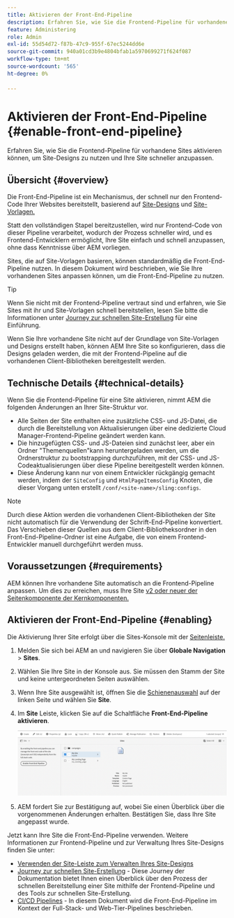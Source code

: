 ```yaml
---
title: Aktivieren der Front-End-Pipeline
description: Erfahren Sie, wie Sie die Frontend-Pipeline für vorhandene Sites aktivieren können, um Site-Designs zu nutzen und Ihre Site schneller anzupassen.
feature: Administering
role: Admin
exl-id: 55d54d72-f87b-47c9-955f-67ec5244dd6e
source-git-commit: 940a01cd3b9e4804bfab1a5970699271f624f087
workflow-type: tm+mt
source-wordcount: '565'
ht-degree: 0%

---
```


# Aktivieren der Front-End-Pipeline {#enable-front-end-pipeline}

Erfahren Sie, wie Sie die Frontend-Pipeline für vorhandene Sites aktivieren können, um Site-Designs zu nutzen und Ihre Site schneller anzupassen.

## Übersicht {#overview}

Die Front-End-Pipeline ist ein Mechanismus, der schnell nur den Frontend-Code Ihrer Websites bereitstellt, basierend auf [Site-Designs](site-themes.md) und [Site-Vorlagen.](site-templates.md)

Statt den vollständigen Stapel bereitzustellen, wird nur Frontend-Code von dieser Pipeline verarbeitet, wodurch der Prozess schneller wird, und es Frontend-Entwicklern ermöglicht, Ihre Site einfach und schnell anzupassen, ohne dass Kenntnisse über AEM vorliegen.

Sites, die auf Site-Vorlagen basieren, können standardmäßig die Front-End-Pipeline nutzen. In diesem Dokument wird beschrieben, wie Sie Ihre vorhandenen Sites anpassen können, um die Front-End-Pipeline zu nutzen.

>[!TIP]
>
>Wenn Sie nicht mit der Frontend-Pipeline vertraut sind und erfahren, wie Sie Sites mit ihr und Site-Vorlagen schnell bereitstellen, lesen Sie bitte die Informationen unter [Journey zur schnellen Site-Erstellung](/help/journey-sites/quick-site/overview.md) für eine Einführung.

Wenn Sie Ihre vorhandene Site nicht auf der Grundlage von Site-Vorlagen und Designs erstellt haben, können AEM Ihre Site so konfigurieren, dass die Designs geladen werden, die mit der Frontend-Pipeline auf die vorhandenen Client-Bibliotheken bereitgestellt werden.

## Technische Details {#technical-details}

Wenn Sie die Frontend-Pipeline für eine Site aktivieren, nimmt AEM die folgenden Änderungen an Ihrer Site-Struktur vor.

* Alle Seiten der Site enthalten eine zusätzliche CSS- und JS-Datei, die durch die Bereitstellung von Aktualisierungen über eine dedizierte Cloud Manager-Frontend-Pipeline geändert werden kann.
* Die hinzugefügten CSS- und JS-Dateien sind zunächst leer, aber ein Ordner &quot;Themenquellen&quot;kann heruntergeladen werden, um die Ordnerstruktur zu bootstrapping durchzuführen, mit der CSS- und JS-Codeaktualisierungen über diese Pipeline bereitgestellt werden können.
* Diese Änderung kann nur von einem Entwickler rückgängig gemacht werden, indem der `SiteConfig` und `HtmlPageItemsConfig` Knoten, die dieser Vorgang unten erstellt `/conf/<site-name>/sling:configs`.

>[!NOTE]
>
>Durch diese Aktion werden die vorhandenen Client-Bibliotheken der Site nicht automatisch für die Verwendung der Schrift-End-Pipeline konvertiert. Das Verschieben dieser Quellen aus dem Client-Bibliotheksordner in den Front-End-Pipeline-Ordner ist eine Aufgabe, die von einem Frontend-Entwickler manuell durchgeführt werden muss.

## Voraussetzungen {#requirements}

AEM können Ihre vorhandene Site automatisch an die Frontend-Pipeline anpassen. Um dies zu erreichen, muss Ihre Site [v2 oder neuer der Seitenkomponente der Kernkomponenten.](https://experienceleague.adobe.com/docs/experience-manager-core-components/using/components/page.html)

## Aktivieren der Front-End-Pipeline {#enabling}

Die Aktivierung Ihrer Site erfolgt über die Sites-Konsole mit der [Seitenleiste.](site-rail.md)

1. Melden Sie sich bei AEM an und navigieren Sie über **Globale Navigation** > **Sites**.
1. Wählen Sie Ihre Site in der Konsole aus. Sie müssen den Stamm der Site und keine untergeordneten Seiten auswählen.
1. Wenn Ihre Site ausgewählt ist, öffnen Sie die [Schienenauswahl](/help/sites-cloud/authoring/getting-started/basic-handling.md#rail-selector) auf der linken Seite und wählen Sie **Site**.
1. Im **Site** Leiste, klicken Sie auf die Schaltfläche **Front-End-Pipeline aktivieren**.

   ![Front-End-Pipeline aktivieren](/help/sites-cloud/administering/assets/enable-front-end-pipeline.png)

1. AEM fordert Sie zur Bestätigung auf, wobei Sie einen Überblick über die vorgenommenen Änderungen erhalten. Bestätigen Sie, dass Ihre Site angepasst wurde.

Jetzt kann Ihre Site die Front-End-Pipeline verwenden. Weitere Informationen zur Frontend-Pipeline und zur Verwaltung Ihres Site-Designs finden Sie unter:

* [Verwenden der Site-Leiste zum Verwalten Ihres Site-Designs](site-rail.md)
* [Journey zur schnellen Site-Erstellung](/help/journey-sites/quick-site/overview.md) - Diese Journey der Dokumentation bietet Ihnen einen Überblick über den Prozess der schnellen Bereitstellung einer Site mithilfe der Frontend-Pipeline und des Tools zur schnellen Site-Erstellung.
* [CI/CD Pipelines](/help/implementing/cloud-manager/configuring-pipelines/introduction-ci-cd-pipelines.md#front-end) - In diesem Dokument wird die Front-End-Pipeline im Kontext der Full-Stack- und Web-Tier-Pipelines beschrieben.
